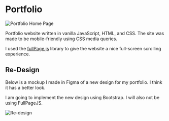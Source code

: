 # Portfolio

![Portfolio Home Page](https://user-images.githubusercontent.com/52224377/109893368-27fcb480-7c51-11eb-84b9-97f7cdbb9eb4.PNG)

Portfolio website written in vanilla JavaScript, HTML, and CSS. The site was made to be mobile-friendly using CSS media queries.

I used the [fullPage.js](https://github.com/alvarotrigo/fullPage.js) library to give the website a nice full-screen scrolling experience.

## Re-Design

Below is a mockup I made in Figma of a new design for my portfolio. I think it has a better look.

I am going to implement the new design using Bootstrap. I will also not be using FullPageJS.

![Re-design](https://user-images.githubusercontent.com/52224377/119070791-48195580-b9ae-11eb-95d8-1432617a070d.png)
